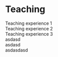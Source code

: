 # Teaching

<div class="tabs">
  <div class="tab-list">
    <div class="tab">Teaching experience 1</div>
    <div class="tab">Teaching experience 2</div>
    <div class="tab">Teaching experience 3</div>
  </div>

  <div class="tab-content">
    <div class="tab-pane">
      asdasd
    </div>
    <div class="tab-pane">
      asdasd
    </div>
    <div class="tab-pane">
      asdasdasd
    </div>
  </div>
</div>